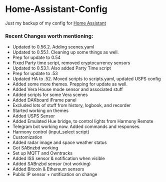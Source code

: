 # Home-Assistant-Config

Just my backup of my config for [Home Assistant](https://home-assistant.io/)

### Recent Changes worth mentioning:

* Updated to 0.56.2.  Adding scenes.yaml
* Updated to 0.55.1.  Cleaning up some  things as well.
* Prep for update to 0.54
* Fixed Party time script, removed cryptocurrency sensors
* Updated to 0.53.1.  Also added Party Time script
* Prep for update to .53
* Updated HA to .52.  Moved scripts to scripts.yaml, updated USPS config
* Added some more themes.  Prepping for update as well.
* Added Vera House mode sensor and associated stuff
* Added scripts for some Vera scenes
* Added DAKboard iFrame panel
* Excluded lots of stuff from history, logbook, and recorder
* Started working on themes
* Added USPS Sensor
* Added Emulated Hue bridge, to control lights from Harmony Remote
* Telegram bot working now.  Added commands and responses.
* Harmony control (input_select script)
* Customization
* Added radar image and space weather status
* Got SABnzbd working
* Set up MQTT and Owntracks
* Added ISS sensor & notification when visible
* Added SABnzbd sensor (not working)
* Added Bitcoin & Ethereum sensors
* Public IP sensor + notification on change
